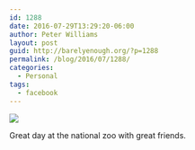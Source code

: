 ```yaml
---
id: 1288
date: 2016-07-29T13:29:20-06:00
author: Peter Williams
layout: post
guid: http://barelyenough.org/?p=1288
permalink: /blog/2016/07/1288/
categories:
  - Personal
tags:
  - facebook
---
```

![](http://ift.tt/2a5JHQ7)

Great day at the national zoo with great friends.